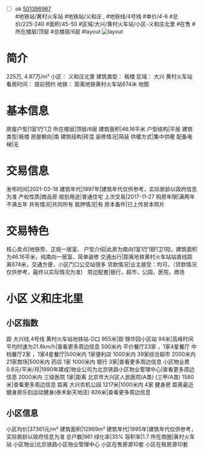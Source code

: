 - [ ] ok [501396967](https://bj.5i5j.com/ershoufang/501396967.html)  
 #地铁站/黄村火车站 #地铁站/义和庄 ,  #地铁线/4号线
#单价/4-6 #总价/225-240 #面积/45-50   #区域/大兴/黄村火车站/小区-义和庄北里 #在售 #所在楼层/顶层 #总楼层/6层 #layout 
![layout](http://image2a.5i5j.com/bdir/layout/464d8dad357644139ed0f8119bd39ca8.png_P5.jpg) 
# 简介 
 225万,  4.87万/m² 
小区： 义和庄北里
建筑类型： 板楼
区域： 大兴 黄村火车站
看房时间： 提前预约
地铁： 距离地铁黄村火车站674米 地图
# 基本信息 
 房屋户型|1室1厅1卫
所在楼层|顶层/6层
建筑面积|46.16平米
户型结构|平层
建筑类型|板楼
房屋朝向|南
建筑结构|砖混
装修情况|简装
供暖方式|集中供暖
配备电梯|无
# 交易信息 
 发布时间|2021-03-18
建筑年代|1997年|建筑年代仅供参考，实际房龄以政府信息为准
产权性质|商品房
规划用途|普通住宅
上次交易|2017-11-27
购房年限|满两年不满五年
共有情况|共同所有
抵押情况|有
房本备件|已上传房本照片
# 交易特色 
 核心卖点|地铁旁、正规一居室、
户型介绍|此房为南向1室1厅1厨1卫1阳，建筑面积为46.16平米，纯南向一居室、简单装修
交通出行|距离地铁黄村火车站站直线距离674米，交通方便，小区门口公交站很多
贷款情况|业主接受：均可。（贷款情况仅供参考，最终以实际情况为准）
周边配套|银行，超市，公园，医院，商场
# 小区 义和庄北里
## 小区指数 
 距 大兴线,4号线 黄村火车站地铁站-D口 955米|距 锦华园小区站 94米|高峰时间平均时速为21.8km/h|查看更多周边信息
500米内 平价餐厅23家 ，1家4星餐厅
中档餐厅2家 ，1家4星餐厅|500米内 1家便利店
1000米内 39家综合超市
2000米内 21家商场|500米内 药店 1家
1000米内 银行 3家|查看更多周边信息
小区物业费0.8元/平米/月|1990年建成|物业公司为北京铁路小区物业管理中心|查看更多周边信息
2000米内 三级医院 1家|距离 北京市大兴区人民医院(A类) (三甲/A类) 1580米|查看更多周边信息
距离 大兴农机公园 1217米|1000米内 4家 健身房
距离最近健身房乐刻运动健身(泰禾新天地店) 826米|查看更多周边信息
## 小区信息 
 小区均价|37361元/m²
建筑面积|12969m²
建筑年代|1995年|建筑年代仅供参考，实际房龄以政府信息为准
总户数|961
绿化率|35%
容积率|1.7
所在商圈|黄村火车站
小区物业|北京铁路小区物业管理中心
小区在售房源10套
小区在租房源10套
